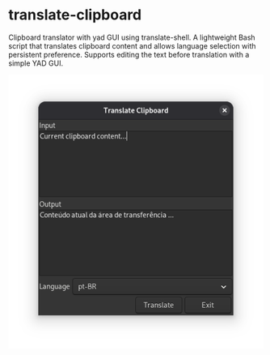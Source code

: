 # translate-clipboard

Clipboard translator with yad GUI using translate-shell. A lightweight Bash script that translates clipboard content and allows language selection with persistent preference. Supports editing the text before translation with a simple YAD GUI.

<img src="data/screenshots/overview.png">